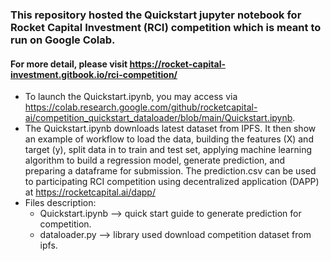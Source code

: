 ### This repository hosted the Quickstart jupyter notebook for Rocket Capital Investment (RCI) competition which is meant to run on Google Colab.
#### For more detail, please visit https://rocket-capital-investment.gitbook.io/rci-competition/

- To launch the Quickstart.ipynb, you may access via https://colab.research.google.com/github/rocketcapital-ai/competition_quickstart_dataloader/blob/main/Quickstart.ipynb.
- The Quickstart.ipynb downloads latest dataset from IPFS. It then show an example of workflow to load the data, building the features (X) and target (y), split data in to train and test set, applying machine learning algorithm to build a regression model, generate prediction, and preparing a dataframe for submission. The prediction.csv can be used to participating RCI competition using decentralized application (DAPP) at https://rocketcapital.ai/dapp/
- Files description:
	- Quickstart.ipynb --> quick start guide to generate prediction for competition.
	- dataloader.py --> library used download competition dataset from ipfs.